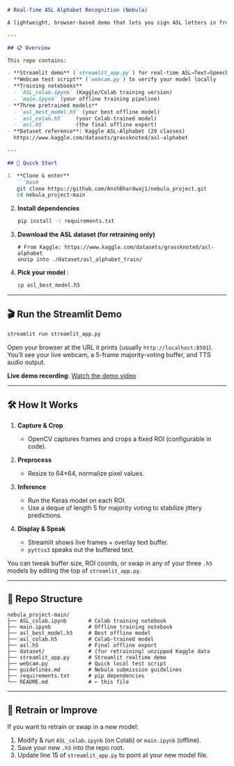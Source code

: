 ````markdown
# Real-Time ASL Alphabet Recognition (Nebula)

A lightweight, browser-based demo that lets you sign ASL letters in front of your webcam and see them live in your browser via Streamlit.

---

## 📋 Overview

This repo contains:

- **Streamlit demo** (`streamlit_app.py`) for real-time ASL→Text→Speech  
- **Webcam test script** (`webcam.py`) to verify your model locally  
- **Training notebooks**  
  - `ASL_colab.ipynb` (Kaggle/Colab training version)  
  - `main.ipynb` (your offline training pipeline)  
- **Three pretrained models**  
  - `asl_best_model.h5` (your best offline model)  
  - `asl_colab.h5`    (your Colab-trained model)  
  - `asl.h5`          (the final offline export)  
- **Dataset reference**: Kaggle ASL-Alphabet (29 classes)  
  https://www.kaggle.com/datasets/grassknoted/asl-alphabet

---

## 🚀 Quick Start

1. **Clone & enter**  
   ```bash
   git clone https://github.com/AnshBhardwaj1/nebula_project.git
   cd nebula_project-main
````

2. **Install dependencies**

   ```bash
   pip install -r requirements.txt
   ```

3. **Download the ASL dataset (for retraining only)**

   ```text
   # From Kaggle: https://www.kaggle.com/datasets/grassknoted/asl-alphabet  
   unzip into ./dataset/asl_alphabet_train/
   ```

4. **Pick your model** :

   ```bash
   cp asl_best_model.h5
   ```

---

## 🎬 Run the Streamlit Demo

```bash
streamlit run streamlit_app.py
```
Open your browser at the URL it prints (usually `http://localhost:8501`).  
You’ll see your live webcam, a 5-frame majority-voting buffer, and TTS audio output.  

**Live demo recording**: [Watch the demo video](https://drive.google.com/file/d/1HN6V9NTYrjYy9qUTqnFqw9ybZ5LYQqyj/view?usp=sharing)

---

## 🛠 How It Works

1. **Capture & Crop**

   * OpenCV captures frames and crops a fixed ROI (configurable in code).
2. **Preprocess**

   * Resize to 64×64, normalize pixel values.
3. **Inference**

   * Run the Keras model on each ROI.
   * Use a deque of length 5 for majority voting to stabilize jittery predictions.
4. **Display & Speak**

   * Streamlit shows live frames + overlay text buffer.
   * `pyttsx3` speaks out the buffered text.

You can tweak buffer size, ROI coords, or swap in any of your three `.h5` models by editing the top of `streamlit_app.py`.

---

## 📂 Repo Structure

```
nebula_project-main/
├── ASL_colab.ipynb       # Colab training notebook
├── main.ipynb            # Offline training notebook
├── asl_best_model.h5     # Best offline model
├── asl_colab.h5          # Colab-trained model
├── asl.h5                # Final offline export
├── dataset/              # (for retraining) unzipped Kaggle data
├── streamlit_app.py      # Streamlit realtime demo
├── webcam.py             # Quick local test script
├── guidelines.md         # Nebula submission guidelines
├── requirements.txt      # pip dependencies
└── README.md             # ← this file
```

---

## 🔄 Retrain or Improve

If you want to retrain or swap in a new model:

1. Modify & run `ASL_colab.ipynb` (on Colab) or `main.ipynb` (offline).
2. Save your new `.h5` into the repo root.
3. Update line 15 of `streamlit_app.py` to point at your new model file.
